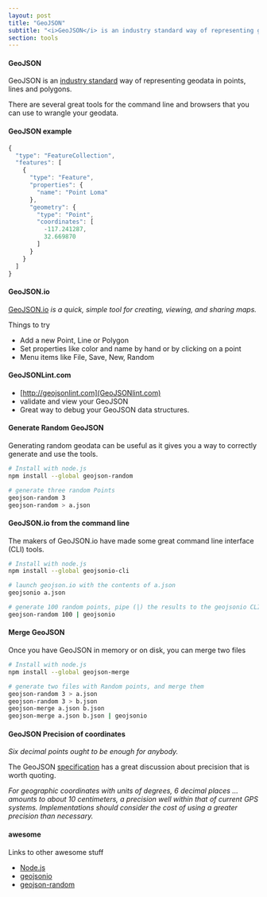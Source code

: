```yaml
---
layout: post
title: "GeoJSON"
subtitle: "<i>GeoJSON</i> is an industry standard way of representing geodata in points, lines and polygons"
section: tools
---
```


#### GeoJSON
GeoJSON is an [industry standard](https://tools.ietf.org/html/rfc7946#section-1.5) way of representing geodata in points, lines and polygons.

There are several great tools for the command line and browsers that you can use to wrangle your geodata.

#### GeoJSON example

``` javascript
{
  "type": "FeatureCollection",
  "features": [
    {
      "type": "Feature",
      "properties": {
        "name": "Point Loma"
      },
      "geometry": {
        "type": "Point",
        "coordinates": [
          -117.241287,
          32.669870
        ]
      }
    }
  ]
}
```

#### GeoJSON.io

[GeoJSON.io](http://geojson.io) _is a quick, simple tool for creating, viewing, and sharing maps._

Things to try

* Add a new Point, Line or Polygon
* Set properties like color and name by hand or by clicking on a point
* Menu items like File, Save, New, Random

#### GeoJSONLint.com

* [http://geojsonlint.com](GeoJSONlint.com)
* validate and view your GeoJSON
* Great way to debug your GeoJSON data structures.


#### Generate Random GeoJSON

Generating random geodata can be useful as it gives you a way to correctly generate and use the tools.

``` bash
# Install with node.js
npm install --global geojson-random

# generate three random Points
geojson-random 3
geojson-random > a.json
```


#### GeoJSON.io from the command line

The makers of GeoJSON.io have made some great command line interface (CLI) tools.

``` bash
# Install with node.js
npm install --global geojsonio-cli

# launch geojson.io with the contents of a.json
geojsonio a.json

# generate 100 random points, pipe (|) the results to the geojsonio CLI
geojson-random 100 | geojsonio
```

#### Merge GeoJSON

Once you have GeoJSON in memory or on disk, you can merge two files

``` bash
# Install with node.js
npm install --global geojson-merge

# generate two files with Random points, and merge them
geojson-random 3 > a.json
geojson-random 3 > b.json
geojson-merge a.json b.json
geojson-merge a.json b.json | geojsonio
```


#### GeoJSON Precision of coordinates

*Six decimal points ought to be enough for anybody.*

The GeoJSON [specification](https://tools.ietf.org/html/rfc7946#section-11.2) has a great discussion about precision that is worth quoting.  

_For geographic
   coordinates with units of degrees, 6 decimal places ...
   amounts to about 10 centimeters, a precision well
   within that of current GPS systems.  Implementations should consider
   the cost of using a greater precision than necessary._

#### awesome
Links to other awesome stuff

* [Node.js](https://roblabs.com/awesome/#node)
* [geojsonio](https://roblabs.com/awesome/#geojsonio)
* [geojson-random](https://roblabs.com/awesome/#geojson-random)
